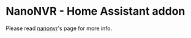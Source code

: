 # NanoNVR - Home Assistant addon

Please read [nanonvr](https://github.com/mancontr/nanonvr)'s page for more info.
